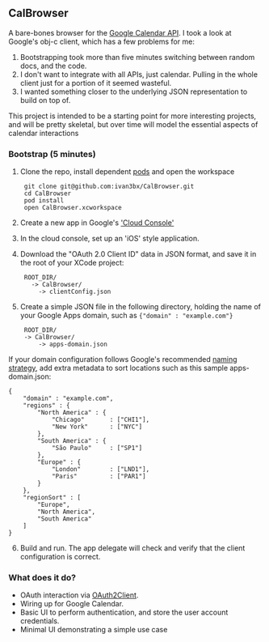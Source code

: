 ## CalBrowser

A bare-bones browser for the [Google Calendar API](https://developers.google.com/google-apps/calendar/).
I took a look at Google's obj-c client, which has a few problems for me:

1. Bootstrapping took more than five minutes switching between random docs, and the code.
2. I don't want to integrate with all APIs, just calendar.  Pulling in the whole client just for a portion of it seemed wasteful.
3. I wanted something closer to the underlying JSON representation to build on top of.

This project is intended to be a starting point for more interesting projects, and will be pretty skeletal,
but over time will model the essential aspects of calendar interactions

### Bootstrap (5 minutes)

1. Clone the repo, install dependent [pods](http://beta.cocoapods.org) and open the workspace

		git clone git@github.com:ivan3bx/CalBrowser.git
		cd CalBrowser
		pod install
		open CalBrowser.xcworkspace

2. Create a new app in Google's ['Cloud Console'](https://cloud.google.com/console#/flows/enableapi?apiid=calendar)
3. In the cloud console, set up an 'iOS' style application.
4. Download the "OAuth 2.0 Client ID" data in JSON format, and save it in the root of your XCode project:

		ROOT_DIR/
		  -> CalBrowser/
		  	-> clientConfig.json

5. Create a simple JSON file in the following directory, holding the name of your Google Apps domain, such as `{"domain" : "example.com"}`

		ROOT_DIR/
		-> CalBrowser/
		    -> apps-domain.json

If your domain configuration follows Google's recommended [naming strategy](https://developers.google.com/admin-sdk/calendar-resource/#developing_a_naming_strategy_for_your_calendar_resources), add extra metadata to sort locations such as this sample apps-domain.json:

    {
        "domain" : "example.com",
        "regions" : {
            "North America" : {
                "Chicago"       : ["CHI1"],
                "New York"      : ["NYC"]
            },
            "South America" : {
                "São Paulo"     : ["SP1"]
            },
            "Europe" : {
                "London"        : ["LND1"],
                "Paris"         : ["PAR1"]
            }
        },
        "regionSort" : [
            "Europe",
            "North America",
            "South America"
        ]
    }


6. Build and run.  The app delegate will check and verify that the client configuration is correct.

### What does it do?
* OAuth interaction via [OAuth2Client](https://github.com/nxtbgthng/OAuth2Client).
* Wiring up for Google Calendar.
* Basic UI to perform authentication, and store the user account credentials.
* Minimal UI demonstrating a simple use case
